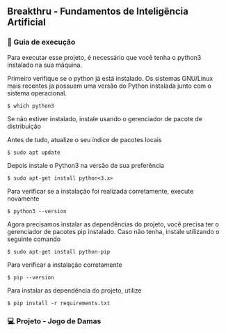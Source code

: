 ## Breakthru - Fundamentos de Inteligência Artificial

### :rocket: Guia de execução

Para executar esse projeto, é necessário que você tenha o python3 instalado na sua máquina.

Primeiro verifique se o python já está instalado. Os sistemas GNU/Linux mais recentes ja possuem uma versão do Python instalada junto com o sistema operacional.

```
$ which python3
```

Se não estiver instalado, instale usando o gerenciador de pacote de distribuição

Antes de tudo, atualize o seu índice de pacotes locais

```
$ sudo apt update
```

Depois instale o Python3 na versão de sua preferência

```
$ sudo apt-get install python<3.x>
```

Para verificar se a instalação foi realizada corretamente, execute novamente

```
$ python3 --version
```

Agora precisamos instalar as dependências do projeto, você precisa ter o gerenciador de pacotes pip instalado. Caso não tenha, instale utilizando o seguinte comando

```
$ sudo apt-get install python-pip
```

Para verificar a instalação corretamente

```
$ pip --version
```

Para instalar as dependência do projeto, utilize

```
$ pip install -r requirements.txt
```

### :computer: Projeto - Jogo de Damas
